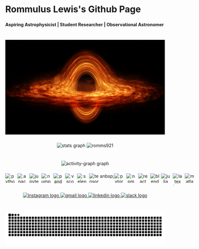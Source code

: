 <h1 align="left">Rommulus Lewis's Github Page</h1>

###

<h4 align="left">Aspiring Astrophysicist | Student Researcher | Observational Astronomer</h4>

###

<br clear="both">

<div align="center">
  <img height="300" src="bh_2_full copy.png"  />
</div>

###

<div align="center">
  <img src="https://github-readme-stats.vercel.app/api?username=romms921&hide_title=false&hide_rank=false&show_icons=true&include_all_commits=true&count_private=true&disable_animations=false&theme=ocean_dark&locale=en&hide_border=false" height="140" alt="stats graph"  />
  <img src="https://github-readme-streak-stats-eight.vercel.app/?user=romms921&theme=ocean_dark" height="140" alt="romms921" />
</div>

###

<br clear="both">

<div align="center">
  <img src="https://github-readme-activity-graph.vercel.app/graph?username=romms921&radius=16&theme=tokyo-night&area=true&order=5&custom_title=Activity%20Graph" height="250" alt="activity-graph graph"  />
</div>

###

<p align="center" style="display:flex; flex-direction:row;">
  <img src="https://cdn.jsdelivr.net/gh/devicons/devicon/icons/python/python-original.svg" height="30" width="30" alt="python logo" />&nbsp;&nbsp;
  <img src="https://cdn.jsdelivr.net/gh/devicons/devicon/icons/anaconda/anaconda-original.svg" height="30" width="30" alt="anaconda logo" />&nbsp;&nbsp;
  <img src="https://cdn.jsdelivr.net/gh/devicons/devicon/icons/jupyter/jupyter-original.svg" height="30" width="30" alt="jupyter logo" />&nbsp;&nbsp;
  <img src="https://cdn.jsdelivr.net/gh/devicons/devicon/icons/numpy/nunpy-original.svg" height="30" width="30" alt="numpy logo" />&nbsp;&nbsp;
  <img src="https://cdn.jsdelivr.net/gh/devicons/devicon/icons/pandas/pandas-original.svg" height="38" width="30" alt="pandas logo" />&nbsp;&nbsp;
  <img src="https://cdn.jsdelivr.net/gh/devicons/devicon/icons/vscode/vscode-original.svg" height="30" width="30" alt="vscode logo" />&nbsp;&nbsp;
  <img src="https://cdn.jsdelivr.net/gh/devicons/devicon/icons/selenium/selenium-original.svg" height="30" width="30" alt="selenium logo" />&nbsp;&nbsp;
  <img src="https://cdn.jsdelivr.net/gh/devicons/devicon/icons/tensorflow/tensorflow-original.svg" height="30" width="30" alt="tensorflow logo" />&nbsp;anbsp;
  <img src="https://cdn.simpleicons.org/pytorch/EE4C2C" height="30" width="30" alt="pytorch logo" />&nbsp;&nbsp;
  <img src="https://cdn.jsdelivr.net/gh/devicons/devicon/icons/npm/npm-original-wordmark.svg" height="30" width="30" alt="npm logo" />&nbsp;&nbsp;
  <img src="https://cdn.jsdelivr.net/gh/devicons/devicon/icons/react/react-original.svg" height="30" width="30" alt="react logo" />&nbsp;&nbsp;
  <img src="https://cdn.jsdelivr.net/gh/devicons/devicon/icons/blender/blender-original.svg" height="30" width="30" alt="blender logo" />&nbsp; &nbsp;
  <img src="https://cdn.jsdelivr.net/gh/devicons/devicon/icons/julia/julia-original.svg" height="30" width="30" alt="julia logo" />&nbsp;&nbsp;
  <img src="https://cdn.jsdelivr.net/gh/devicons/devicon/icons/latex/latex-original.svg" height="38" width="30" alt="latex logo" />&nbsp;&nbsp;
  <img src="https://cdn.jsdelivr.net/gh/devicons/devicon/icons/matlab/matlab-original.svg" height="30" width="30" alt="matlab logo" />
</p>




###

<div align="center">
  <a href="https://www.instagram.com/rommuluslewis/" target="_blank">
    <img src="https://img.shields.io/static/v1?message=Instagram&logo=instagram&label=&color=E4405F&logoColor=white&labelColor=&style=for-the-badge" height="35" alt="instagram logo" />
  </a>
  <a href="mailto:rommuluslewis@gmail.com" target="_blank">
    <img src="https://img.shields.io/static/v1?message=Gmail&logo=gmail&label=&color=D14836&logoColor=white&labelColor=&style=for-the-badge" height="35" alt="gmail logo" />
  </a>
  <a href="https://www.linkedin.com/in/rommulus-lewis-645b61264/" target="_blank">
    <img src="https://img.shields.io/static/v1?message=LinkedIn&logo=linkedin&label=&color=0077B5&logoColor=white&labelColor=&style=for-the-badge" height="35" alt="linkedin logo" />
  </a>
  <a href="mailto:rommuluslewis@gmail.com" target="_blank">
    <img src="https://img.shields.io/static/v1?message=rommuluslewis@gmail.com&logo=slack&label=&color=4A154B&logoColor=white&labelColor=&style=for-the-badge" height="35" alt="slack logo" />
  </a>
</div>

###

<br clear="both">

<img src="https://raw.githubusercontent.com/romms921/romms921/output/snake.svg" alt="Snake animation" />

###

